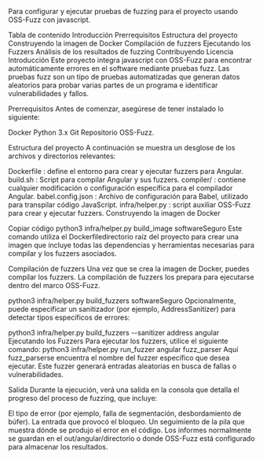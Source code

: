 Para configurar y ejecutar pruebas de fuzzing para el proyecto usando OSS-Fuzz con javascript.

Tabla de contenido
Introducción
Prerrequisitos
Estructura del proyecto
Construyendo la imagen de Docker
Compilación de fuzzers
Ejecutando los Fuzzers
Análisis de los resultados de fuzzing
Contribuyendo
Licencia
Introducción
Este proyecto integra javascript con OSS-Fuzz para encontrar automáticamente errores en el software mediante pruebas fuzz. Las pruebas fuzz son un tipo de pruebas automatizadas que generan datos aleatorios para probar varias partes de un programa e identificar vulnerabilidades y fallos.

Prerrequisitos
Antes de comenzar, asegúrese de tener instalado lo siguiente:

Docker
Python 3.x
Git
Repositorio OSS-Fuzz.

Estructura del proyecto
A continuación se muestra un desglose de los archivos y directorios relevantes:

Dockerfile : define el entorno para crear y ejecutar fuzzers para Angular.
build.sh : Script para compilar Angular y sus fuzzers.
compiler/ : contiene cualquier modificación o configuración específica para el compilador Angular.
babel.config.json : Archivo de configuración para Babel, utilizado para transpilar código JavaScript.
infra/helper.py : script auxiliar OSS-Fuzz para crear y ejecutar fuzzers.
Construyendo la imagen de Docker

Copiar código
python3 infra/helper.py build_image softwareSeguro
Este comando utiliza el Dockerfiledirectorio raíz del proyecto para crear una imagen que incluye todas las dependencias y herramientas necesarias para compilar y los fuzzers asociados.

Compilación de fuzzers
Una vez que se crea la imagen de Docker, puedes compilar los fuzzers. La compilación de fuzzers los prepara para ejecutarse dentro del marco OSS-Fuzz.

python3 infra/helper.py build_fuzzers softwareSeguro
Opcionalmente, puede especificar un sanitizador (por ejemplo, AddressSanitizer) para detectar tipos específicos de errores:

python3 infra/helper.py build_fuzzers --sanitizer address angular
Ejecutando los Fuzzers
Para ejecutar los fuzzers, utilice el siguiente comando:
python3 infra/helper.py run_fuzzer angular fuzz_parser
Aquí fuzz_parserse encuentra el nombre del fuzzer específico que desea ejecutar. Este fuzzer generará entradas aleatorias en busca de fallas o vulnerabilidades.

Salida
Durante la ejecución, verá una salida en la consola que detalla el progreso del proceso de fuzzing, que incluye:

El tipo de error (por ejemplo, falla de segmentación, desbordamiento de búfer).
La entrada que provocó el bloqueo.
Un seguimiento de la pila que muestra dónde se produjo el error en el código.
Los informes normalmente se guardan en el out/angular/directorio o donde OSS-Fuzz está configurado para almacenar los resultados.
